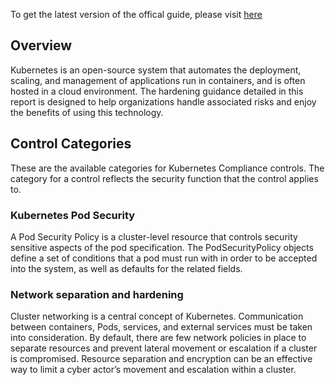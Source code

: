 To get the latest version of the offical guide, please visit [here](https://media.defense.gov/2021/Aug/03/2002820425/-1/-1/1/CTR_KUBERNETES%20HARDENING%20GUIDANCE.PDF)

## Overview

Kubernetes is an open-source system that automates the deployment, scaling, and management of applications run in containers, and is often hosted in a cloud environment. The hardening guidance detailed in this report is designed to help organizations handle associated risks and enjoy the benefits of using this technology.

## Control Categories

These are the available categories for Kubernetes Compliance controls. The category for a control reflects the security function that the control applies to.

### Kubernetes Pod Security

A Pod Security Policy is a cluster-level resource that controls security sensitive aspects of the pod specification. The PodSecurityPolicy objects define a set of conditions that a pod must run with in order to be accepted into the system, as well as defaults for the related fields.

### Network separation and hardening

Cluster networking is a central concept of Kubernetes. Communication between containers, Pods, services, and external services must be taken into consideration. By default, there are few network policies in place to separate resources and prevent lateral movement or escalation if a cluster is compromised. Resource separation and encryption can be an effective way to limit a cyber actor’s movement and escalation within a cluster.
